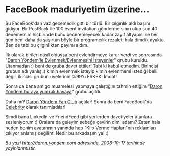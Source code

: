 # FaceBook maduriyetim üzerine... 

Şu FaceBook'dan vaz geçemedik gitti bir türlü. Bir çılgınlık aldı başını
gidiyor. Bir PostBack ile 100 event invitation gönderme sınırı olup son
40 denememim hiçbirinde bunu beceremeyecek kadar zayıf altyapısı ile her
gün beni daha da şaşırtan böyle bir programcılık rezaleti hala dimdik
ayakta. Ben de tabi bu çılgınlıktan payımı aldım.

İlk olarak birileri nasıl olduysa beni evlendirmeye karar verdi ve
sonrasında "[Daron Yöndem'le Evlenmek/Evlenmesini
İsteyenler](http://www.facebook.com/group.php?gid=24898598643)" grubu
kuruldu. Utanmadan :) beni de gruba davet ettiler! Tabi ki kabul
etmedim. Birincisi grubun adı yanlış :) kimin evlenmek isteyip kimin
evlenmemi istediği belli değil, ikincisi grubun üyelerinin %99'u ERKEK!
İmdat!

Sonra da bana amigo muamelesi yapmaya çalıştığını tahmin ettiğim "[Daron
Yöndem buraya yumruk
havaya](http://www.facebook.com/group.php?gid=17880143458)" grubu
açıldı.

Daha mı? [Daron Yöndem Fan
Club](http://www.facebook.com/group.php?gid=26120704228) açtılar! Sonra
da beni FaceBook'da
[Celebrity](http://www.facebook.com/pages/Daron-Yondem/29190891593?ref=s)
olarak tanımladılar!

Şimdi bana LinkedIn ve FriendFeed gibi yerlerden davetiyeler atanlara
sesleniyorum :) Oralara da geleyim şebeğe çevirin dimi adamı? Zaten hala
neden benim avatarımın yanında hep "Kilo Verme Hapları"nın reklamları
çıkıyor anlamış değilim! Nedir bu arkadaşım ya! :)


*Bu yazi http://daron.yondem.com adresinde, 2008-10-17 tarihinde yayinlanmistir.*